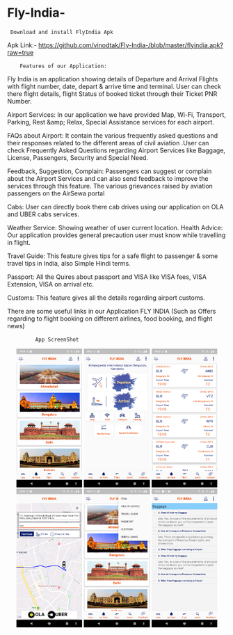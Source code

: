 # Fly-India-

     Download and install FlyIndia Apk 
  Apk Link:- https://github.com/vinodtak/Fly-India-/blob/master/flyindia.apk?raw=true

        Features of our Application:

Fly India is an application showing details of Departure and Arrival Flights with flight number, date, depart & arrive time and terminal. User can check there flight details, flight Status of booked ticket through their Ticket PNR Number.

Airport Services: In our application we have provided Map, Wi-Fi, Transport, Parking, Rest &amp;amp; Relax, Special Assistance services for each airport.

FAQs about Airport: It contain the various frequently asked questions and their responses related to the different areas of civil aviation .User can check Frequently Asked Questions regarding Airport Services like Baggage, License, Passengers, Security and Special Need. 

Feedback, Suggestion, Complain: Passengers can suggest or complain about the Airport Services and can also send feedback to improve the services through this feature. The various grievances raised by aviation passengers on the AirSewa portal 

Cabs: User can directly book there cab drives using our application on OLA and UBER cabs services.

Weather Service: Showing weather of user current location. Health Advice: Our application provides general precaution user must know while travelling in flight.

Travel Guide: This feature gives tips for a safe flight to passenger & some travel tips in India, also Simple Hindi terms. 

Passport: All the Quires about passport and VISA like VISA fees, VISA Extension, VISA on arrival etc.

Customs: This feature gives all the details regarding airport customs.


There are some useful links in our Application FLY INDIA (Such as Offers regarding to flight booking on different airlines, food booking, and flight news)
            
             App ScreenShot
           
<div align="center">
        <img width="30%" src="https://raw.githubusercontent.com/vinodtak/Fly-India-/master/Screenshot_20181220-191957.png" alt="Home screen" title="Home screen"</img>
        <img width="30%" src="https://raw.githubusercontent.com/vinodtak/Fly-India-/master/Screenshot_20181220-192010.png" alt="Airport" title="Airport"></img>
         <img width="30%" height="50%" src="https://raw.githubusercontent.com/vinodtak/Fly-India-/master/Screenshot_20181220-192023.png" alt="Home screen" title="Flight Detail"</img>
</div>
<div align="center">
        <img width="30%" src="https://raw.githubusercontent.com/vinodtak/Fly-India-/master/Screenshot_20181220-192054.png" alt="Cab" title="Cab"</img>
        <img width="30%" src="https://raw.githubusercontent.com/vinodtak/Fly-India-/master/Screenshot_20181220-192150.png" alt=" Features of our Application" title=" Features of our Application"></img>
         <img width="30%" src="https://raw.githubusercontent.com/vinodtak/Fly-India-/master/Screenshot_20181220-192136.png" alt="FAQs" title="FAQs"</img>
</div>

